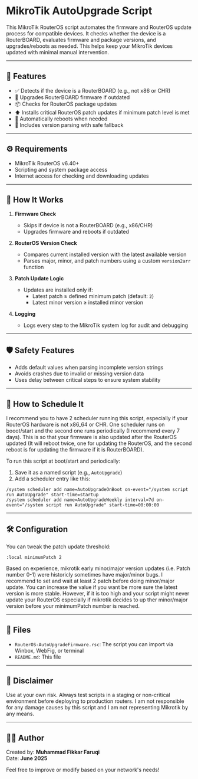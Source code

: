 # MikroTik AutoUpgrade Script

This MikroTik RouterOS script automates the firmware and RouterOS update process for compatible devices. It checks whether the device is a RouterBOARD, evaluates firmware and package versions, and upgrades/reboots as needed. This helps keep your MikroTik devices updated with minimal manual intervention.

---

## 🧩 Features

- ✅ Detects if the device is a RouterBOARD (e.g., not x86 or CHR)
- 🔄 Upgrades RouterBOARD firmware if outdated
- 📦 Checks for RouterOS package updates
- ⬆️ Installs critical RouterOS patch updates if minimum patch level is met
- 🔁 Automatically reboots when needed
- 🧪 Includes version parsing with safe fallback

---

## ⚙️ Requirements

- MikroTik RouterOS v6.40+
- Scripting and system package access
- Internet access for checking and downloading updates

---

## 📝 How It Works

1. **Firmware Check**
   - Skips if device is not a RouterBOARD (e.g., x86/CHR)
   - Upgrades firmware and reboots if outdated

2. **RouterOS Version Check**
   - Compares current installed version with the latest available version
   - Parses major, minor, and patch numbers using a custom `version2arr` function

3. **Patch Update Logic**
   - Updates are installed only if:
     - Latest patch ≥ defined minimum patch (default: `2`)
     - Latest minor version ≥ installed minor version

4. **Logging**
   - Logs every step to the MikroTik system log for audit and debugging

---

## 🛡️ Safety Features

- Adds default values when parsing incomplete version strings
- Avoids crashes due to invalid or missing version data
- Uses delay between critical steps to ensure system stability

---

## 🔄 How to Schedule It

I recommend you to have 2 scheduler running this script, especially if your RouterOS hardware is not x86_64 or CHR.
One scheduler runs on booot/start and the second one runs periodically (I recommend every 7 days).
This is so that your firmware is also updated after the RouterOS updated (It will reboot twice, one for updating the RouterOS, and the second reboot is for updating the firmware if it is RouterBOARD).

To run this script at boot/start and periodically:

1. Save it as a named script (e.g., `AutoUpgrade`)
2. Add a scheduler entry like this:

```shell
/system scheduler add name=AutoUpgradeOnBoot on-event="/system script run AutoUpgrade" start-time=startup
/system scheduler add name=AutoUpgradeWeekly interval=7d on-event="/system script run AutoUpgrade" start-time=00:00:00
```

---

## 🛠 Configuration

You can tweak the patch update threshold:

```mikrotik
:local minimumPatch 2
```
Based on experience, mikrotik early minor/major version updates (i.e. Patch number 0-1) were historicly sometimes have major/minor bugs.
I recommend to set and wait at least 2 patch before doing minor/major update.
You can increase the value if you want be more sure the latest version is more stable. However, if it is too high and your script might never update your RouterOS especially if mikrotik decides to up ther minor/major version before your minimumPatch number is reached.

---

## 📂 Files

- `RouterOS-AutoUpgradeFirmware.rsc`: The script you can import via Winbox, WebFig, or terminal
- `README.md`: This file

---

## 🧪 Disclaimer

Use at your own risk. Always test scripts in a staging or non-critical environment before deploying to production routers.
I am not responsible for any damage causes by this script and I am not representing Mikrotik by any means.

---

## 👨‍💻 Author

Created by: **Muhammad Fikkar Faruqi**  
Date: **June 2025**

Feel free to improve or modify based on your network's needs!
